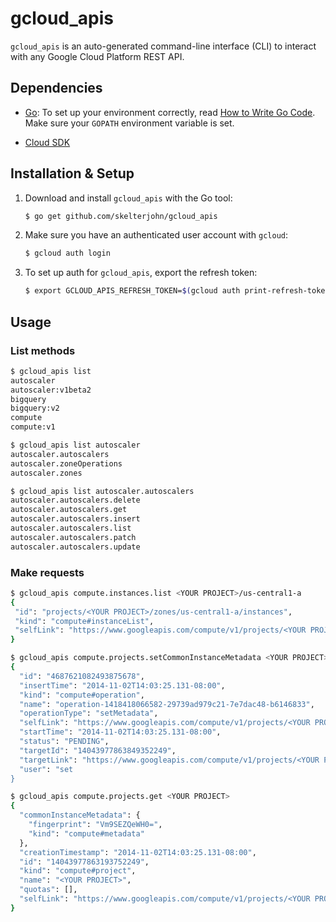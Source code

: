 # gcloud_apis

`gcloud_apis` is an auto-generated command-line interface (CLI) to interact with any Google Cloud Platform REST API.

## Dependencies

* [Go](https://golang.org/doc/install): To set up your environment correctly, read [How to Write Go Code](https://golang.org/doc/code.html).  Make sure your `GOPATH` environment variable is set.

* [Cloud SDK](https://cloud.google.com/sdk/)

## Installation & Setup

1. Download and install `gcloud_apis` with the Go tool:
	```sh
	$ go get github.com/skelterjohn/gcloud_apis
	```

2. Make sure you have an authenticated user account with `gcloud`:
	```sh
	$ gcloud auth login
	```

3. To set up auth for `gcloud_apis`, export the refresh token:

	```sh
	$ export GCLOUD_APIS_REFRESH_TOKEN=$(gcloud auth print-refresh-token)
	```

## Usage

### List methods

```sh
$ gcloud_apis list
autoscaler
autoscaler:v1beta2
bigquery
bigquery:v2
compute
compute:v1
```

```sh
$ gcloud_apis list autoscaler
autoscaler.autoscalers
autoscaler.zoneOperations
autoscaler.zones
```

```sh
$ gcloud_apis list autoscaler.autoscalers
autoscaler.autoscalers.delete
autoscaler.autoscalers.get
autoscaler.autoscalers.insert
autoscaler.autoscalers.list
autoscaler.autoscalers.patch
autoscaler.autoscalers.update
```

### Make requests

```sh
$ gcloud_apis compute.instances.list <YOUR PROJECT>/us-central1-a
{
 "id": "projects/<YOUR PROJECT>/zones/us-central1-a/instances",
 "kind": "compute#instanceList",
 "selfLink": "https://www.googleapis.com/compute/v1/projects/<YOUR PROJECT>/zones/us-central1-a/instances"
}
```

```sh
$ gcloud_apis compute.projects.setCommonInstanceMetadata <YOUR PROJECT> --items[0].key=foo --items[0].value=bar
{
  "id": "4687621082493875678",
  "insertTime": "2014-11-02T14:03:25.131-08:00",
  "kind": "compute#operation",
  "name": "operation-1418418066582-29739ad979c21-7e7dac48-b6146833",
  "operationType": "setMetadata",
  "selfLink": "https://www.googleapis.com/compute/v1/projects/<YOUR PROJECT>/global/operations/operation-1418418066582-29739ad979c21-7e7dac48-b6146833",
  "startTime": "2014-11-02T14:03:25.131-08:00",
  "status": "PENDING",
  "targetId": "14043977863849352249",
  "targetLink": "https://www.googleapis.com/compute/v1/projects/<YOUR PROJECT>",
  "user": "set
}
```

```sh
$ gcloud_apis compute.projects.get <YOUR PROJECT>
{
  "commonInstanceMetadata": {
    "fingerprint": "Vm9SEZQeWH0=",
    "kind": "compute#metadata"
  },
  "creationTimestamp": "2014-11-02T14:03:25.131-08:00",
  "id": "14043977863193752249",
  "kind": "compute#project",
  "name": "<YOUR PROJECT>",
  "quotas": [],
  "selfLink": "https://www.googleapis.com/compute/v1/projects/<YOUR PROJECT>"
}
```
